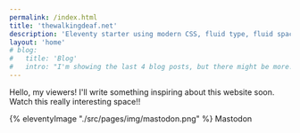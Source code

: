 ```yaml
---
permalink: /index.html
title: 'thewalkingdeaf.net'
description: 'Eleventy starter using modern CSS, fluid type, fluid spacing, flexible layout and progressive enhancement.'
layout: 'home'
# blog:
#   title: 'Blog'
#   intro: "I'm showing the last 4 blog posts, but there might be more!"
---
```


Hello, my viewers!
I'll write something inspiring about this website soon. Watch this really interesting space!!

<div>
    {% eleventyImage "./src/pages/img/mastodon.png" %}
    <span>Mastodon</span>
</div>

<!-- {% eleventyImage "./src/pages/img/IMG_0326.jpg" %}  -->